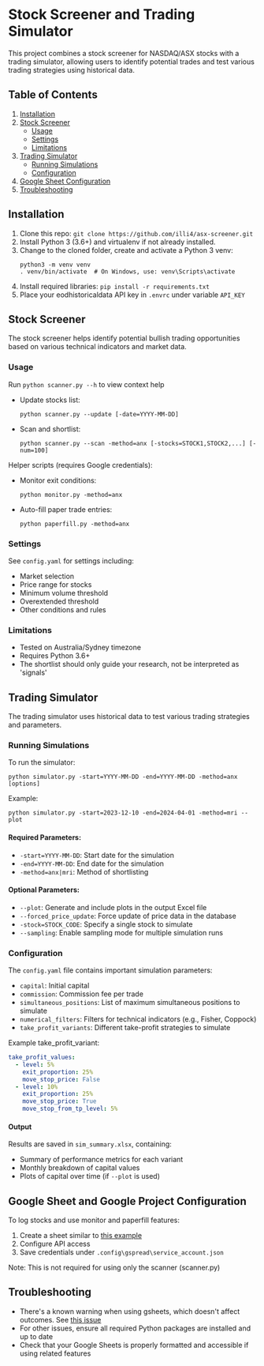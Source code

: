 # Stock Screener and Trading Simulator

This project combines a stock screener for NASDAQ/ASX stocks with a trading simulator, allowing users to identify potential trades and test various trading strategies using historical data.

## Table of Contents
1. [Installation](#installation)
2. [Stock Screener](#stock-screener)
   - [Usage](#usage)
   - [Settings](#settings)
   - [Limitations](#limitations)
3. [Trading Simulator](#trading-simulator)
   - [Running Simulations](#running-simulations)
   - [Configuration](#configuration)
4. [Google Sheet Configuration](#google-sheet-and-google-project-configuration)
5. [Troubleshooting](#troubleshooting)

## Installation

1. Clone this repo: `git clone https://github.com/illi4/asx-screener.git`
2. Install Python 3 (3.6+) and virtualenv if not already installed.
3. Change to the cloned folder, create and activate a Python 3 venv:
   ```
   python3 -m venv venv
   . venv/bin/activate  # On Windows, use: venv\Scripts\activate
   ```
4. Install required libraries: `pip install -r requirements.txt`
5. Place your eodhistoricaldata API key in `.envrc` under variable `API_KEY`

## Stock Screener

The stock screener helps identify potential bullish trading opportunities based on various technical indicators and market data.

### Usage

Run `python scanner.py --h` to view context help

- Update stocks list: 
  ```
  python scanner.py --update [-date=YYYY-MM-DD]
  ```
- Scan and shortlist:
  ```
  python scanner.py --scan -method=anx [-stocks=STOCK1,STOCK2,...] [-num=100]
  ```

Helper scripts (requires Google credentials):

- Monitor exit conditions: 
  ```
  python monitor.py -method=anx
  ```
- Auto-fill paper trade entries: 
  ```
  python paperfill.py -method=anx
  ```

### Settings

See `config.yaml` for settings including:
- Market selection
- Price range for stocks
- Minimum volume threshold
- Overextended threshold
- Other conditions and rules

### Limitations

- Tested on Australia/Sydney timezone
- Requires Python 3.6+
- The shortlist should only guide your research, not be interpreted as 'signals'

## Trading Simulator

The trading simulator uses historical data to test various trading strategies and parameters.

### Running Simulations

To run the simulator:

```
python simulator.py -start=YYYY-MM-DD -end=YYYY-MM-DD -method=anx [options]
```

Example:
```
python simulator.py -start=2023-12-10 -end=2024-04-01 -method=mri --plot
```

#### Required Parameters:
- `-start=YYYY-MM-DD`: Start date for the simulation
- `-end=YYYY-MM-DD`: End date for the simulation
- `-method=anx|mri`: Method of shortlisting

#### Optional Parameters:
- `--plot`: Generate and include plots in the output Excel file
- `--forced_price_update`: Force update of price data in the database
- `-stock=STOCK_CODE`: Specify a single stock to simulate
- `--sampling`: Enable sampling mode for multiple simulation runs

### Configuration

The `config.yaml` file contains important simulation parameters:

- `capital`: Initial capital
- `commission`: Commission fee per trade
- `simultaneous_positions`: List of maximum simultaneous positions to simulate
- `numerical_filters`: Filters for technical indicators (e.g., Fisher, Coppock)
- `take_profit_variants`: Different take-profit strategies to simulate

Example take_profit_variant:
```yaml
take_profit_values:
  - level: 5%
    exit_proportion: 25%
    move_stop_price: False
  - level: 10%
    exit_proportion: 25%
    move_stop_price: True
    move_stop_from_tp_level: 5%
```

#### Output
Results are saved in `sim_summary.xlsx`, containing:
- Summary of performance metrics for each variant
- Monthly breakdown of capital values
- Plots of capital over time (if `--plot` is used)

## Google Sheet and Google Project Configuration

To log stocks and use monitor and paperfill features:
1. Create a sheet similar to [this example](https://docs.google.com/spreadsheets/d/12uNaLya_qiQbT4NDbTaaQr0Y2sDbfDmEZDhvlzTRyjc/edit?usp=sharing)
2. Configure API access
3. Save credentials under `.config\gspread\service_account.json`

Note: This is not required for using only the scanner (scanner.py)

## Troubleshooting

- There's a known warning when using gsheets, which doesn't affect outcomes. See [this issue](https://github.com/burnash/gspread/issues/1348)
- For other issues, ensure all required Python packages are installed and up to date
- Check that your Google Sheets is properly formatted and accessible if using related features


